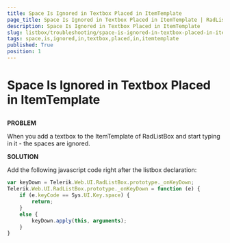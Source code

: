 ```yaml
---
title: Space Is Ignored in Textbox Placed in ItemTemplate
page_title: Space Is Ignored in Textbox Placed in ItemTemplate | RadListBox for ASP.NET AJAX Documentation
description: Space Is Ignored in Textbox Placed in ItemTemplate
slug: listbox/troubleshooting/space-is-ignored-in-textbox-placed-in-itemtemplate
tags: space,is,ignored,in,textbox,placed,in,itemtemplate
published: True
position: 1
---
```


# Space Is Ignored in Textbox Placed in ItemTemplate

## 

**PROBLEM**

When you add a textbox to the ItemTemplate of RadListBox and start typing in it - the spaces are ignored.

**SOLUTION**

Add the following javascript code right after the listbox declaration:

````JavaScript
var keyDown = Telerik.Web.UI.RadListBox.prototype._onKeyDown;
Telerik.Web.UI.RadListBox.prototype._onKeyDown = function (e) {
	if (e.keyCode == Sys.UI.Key.space) {
		return;
	}
	else {
		keyDown.apply(this, arguments);
	}
}	 
````




